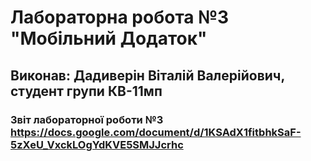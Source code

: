 # Лабораторна робота №3 "Мобільний Додаток"

## Виконав: Дадиверін Віталій Валерійович, студент групи КВ-11мп

### Звіт лабораторної роботи №3 https://docs.google.com/document/d/1KSAdX1fitbhkSaF-5zXeU_VxckLOgYdKVE5SMJJcrhc


